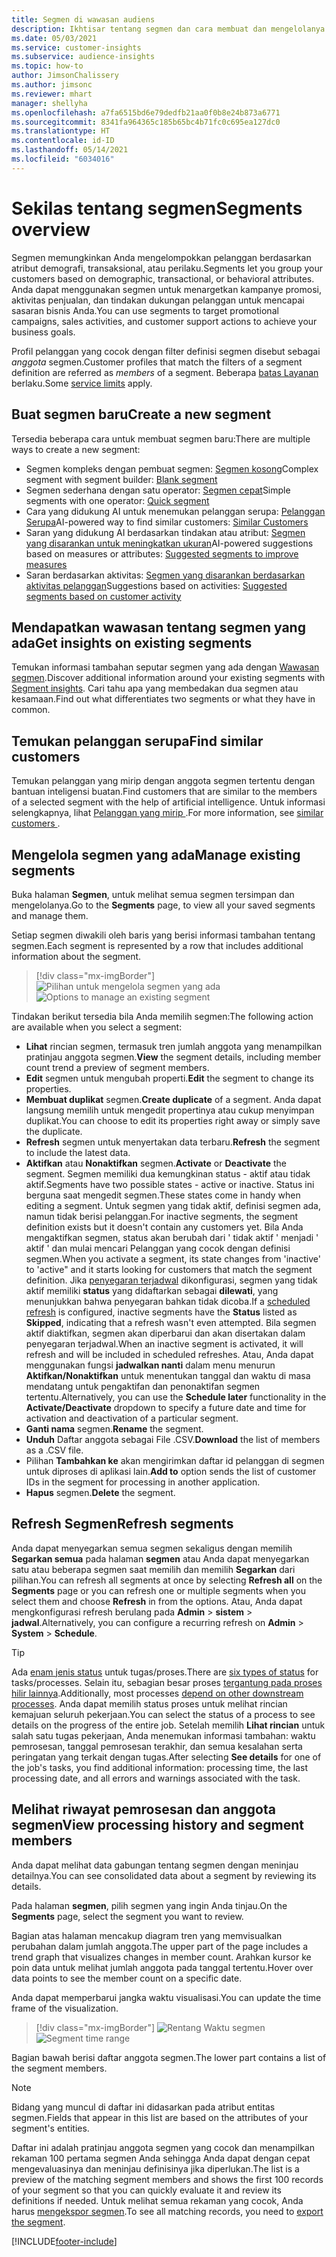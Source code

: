 ```yaml
---
title: Segmen di wawasan audiens
description: Ikhtisar tentang segmen dan cara membuat dan mengelolanya.
ms.date: 05/03/2021
ms.service: customer-insights
ms.subservice: audience-insights
ms.topic: how-to
author: JimsonChalissery
ms.author: jimsonc
ms.reviewer: mhart
manager: shellyha
ms.openlocfilehash: a7fa6515bd6e79dedfb21aa0f0b8e24b873a6771
ms.sourcegitcommit: 8341fa964365c185b65bc4b71fc0c695ea127dc0
ms.translationtype: HT
ms.contentlocale: id-ID
ms.lasthandoff: 05/14/2021
ms.locfileid: "6034016"
---
```

# <a name="segments-overview"></a><span data-ttu-id="6f5bb-103">Sekilas tentang segmen</span><span class="sxs-lookup"><span data-stu-id="6f5bb-103">Segments overview</span></span>

<span data-ttu-id="6f5bb-104">Segmen memungkinkan Anda mengelompokkan pelanggan berdasarkan atribut demografi, transaksional, atau perilaku.</span><span class="sxs-lookup"><span data-stu-id="6f5bb-104">Segments let you group your customers based on demographic, transactional, or behavioral attributes.</span></span> <span data-ttu-id="6f5bb-105">Anda dapat menggunakan segmen untuk menargetkan kampanye promosi, aktivitas penjualan, dan tindakan dukungan pelanggan untuk mencapai sasaran bisnis Anda.</span><span class="sxs-lookup"><span data-stu-id="6f5bb-105">You can use segments to target promotional campaigns, sales activities, and customer support actions to achieve your business goals.</span></span>

<span data-ttu-id="6f5bb-106">Profil pelanggan yang cocok dengan filter definisi segmen disebut sebagai *anggota* segmen.</span><span class="sxs-lookup"><span data-stu-id="6f5bb-106">Customer profiles that match the filters of a segment definition are referred as *members* of a segment.</span></span> <span data-ttu-id="6f5bb-107">Beberapa [batas Layanan](service-limits.md) berlaku.</span><span class="sxs-lookup"><span data-stu-id="6f5bb-107">Some [service limits](service-limits.md) apply.</span></span>

## <a name="create-a-new-segment"></a><span data-ttu-id="6f5bb-108">Buat segmen baru</span><span class="sxs-lookup"><span data-stu-id="6f5bb-108">Create a new segment</span></span>

<span data-ttu-id="6f5bb-109">Tersedia beberapa cara untuk membuat segmen baru:</span><span class="sxs-lookup"><span data-stu-id="6f5bb-109">There are multiple ways to create a new segment:</span></span> 

- <span data-ttu-id="6f5bb-110">Segmen kompleks dengan pembuat segmen: [Segmen kosong](segment-builder.md#create-a-new-segment)</span><span class="sxs-lookup"><span data-stu-id="6f5bb-110">Complex segment with segment builder: [Blank segment](segment-builder.md#create-a-new-segment)</span></span>
- <span data-ttu-id="6f5bb-111">Segmen sederhana dengan satu operator: [Segmen cepat](segment-builder.md#quick-segments)</span><span class="sxs-lookup"><span data-stu-id="6f5bb-111">Simple segments with one operator: [Quick segment](segment-builder.md#quick-segments)</span></span>
- <span data-ttu-id="6f5bb-112">Cara yang didukung AI untuk menemukan pelanggan serupa: [Pelanggan Serupa](find-similar-customer-segments.md)</span><span class="sxs-lookup"><span data-stu-id="6f5bb-112">AI-powered way to find similar customers: [Similar Customers](find-similar-customer-segments.md)</span></span>
- <span data-ttu-id="6f5bb-113">Saran yang didukung AI berdasarkan tindakan atau atribut: [Segmen yang disarankan untuk meningkatkan ukuran](suggested-segments.md)</span><span class="sxs-lookup"><span data-stu-id="6f5bb-113">AI-powered suggestions based on measures or attributes: [Suggested segments to improve measures](suggested-segments.md)</span></span>
- <span data-ttu-id="6f5bb-114">Saran berdasarkan aktivitas: [Segmen yang disarankan berdasarkan aktivitas pelanggan](suggested-segments-activity.md)</span><span class="sxs-lookup"><span data-stu-id="6f5bb-114">Suggestions based on activities: [Suggested segments based on customer activity](suggested-segments-activity.md)</span></span>

## <a name="get-insights-on-existing-segments"></a><span data-ttu-id="6f5bb-115">Mendapatkan wawasan tentang segmen yang ada</span><span class="sxs-lookup"><span data-stu-id="6f5bb-115">Get insights on existing segments</span></span>

<span data-ttu-id="6f5bb-116">Temukan informasi tambahan seputar segmen yang ada dengan [Wawasan segmen](segment-insights.md).</span><span class="sxs-lookup"><span data-stu-id="6f5bb-116">Discover additional information around your existing segments with [Segment insights](segment-insights.md).</span></span> <span data-ttu-id="6f5bb-117">Cari tahu apa yang membedakan dua segmen atau kesamaan.</span><span class="sxs-lookup"><span data-stu-id="6f5bb-117">Find out what differentiates two segments or what they have in common.</span></span>

## <a name="find-similar-customers"></a><span data-ttu-id="6f5bb-118">Temukan pelanggan serupa</span><span class="sxs-lookup"><span data-stu-id="6f5bb-118">Find similar customers</span></span>

<span data-ttu-id="6f5bb-119">Temukan pelanggan yang mirip dengan anggota segmen tertentu dengan bantuan inteligensi buatan.</span><span class="sxs-lookup"><span data-stu-id="6f5bb-119">Find customers that are similar to the members of a selected segment with the help of artificial intelligence.</span></span> <span data-ttu-id="6f5bb-120">Untuk informasi selengkapnya, lihat [Pelanggan yang mirip ](find-similar-customer-segments.md).</span><span class="sxs-lookup"><span data-stu-id="6f5bb-120">For more information, see [similar customers ](find-similar-customer-segments.md).</span></span>

## <a name="manage-existing-segments"></a><span data-ttu-id="6f5bb-121">Mengelola segmen yang ada</span><span class="sxs-lookup"><span data-stu-id="6f5bb-121">Manage existing segments</span></span>

<span data-ttu-id="6f5bb-122">Buka halaman **Segmen**, untuk melihat semua segmen tersimpan dan mengelolanya.</span><span class="sxs-lookup"><span data-stu-id="6f5bb-122">Go to the **Segments** page, to view all your saved segments and manage them.</span></span>

<span data-ttu-id="6f5bb-123">Setiap segmen diwakili oleh baris yang berisi informasi tambahan tentang segmen.</span><span class="sxs-lookup"><span data-stu-id="6f5bb-123">Each segment is represented by a row that includes additional information about the segment.</span></span>

> [!div class="mx-imgBorder"]
> <span data-ttu-id="6f5bb-124">![Pilihan untuk mengelola segmen yang ada](media/segments-selected-segment.png "Pilihan untuk mengelola segmen yang ada")</span><span class="sxs-lookup"><span data-stu-id="6f5bb-124">![Options to manage an existing segment](media/segments-selected-segment.png "Options to manage an existing segment")</span></span>

<span data-ttu-id="6f5bb-125">Tindakan berikut tersedia bila Anda memilih segmen:</span><span class="sxs-lookup"><span data-stu-id="6f5bb-125">The following action are available when you select a segment:</span></span>

- <span data-ttu-id="6f5bb-126">**Lihat** rincian segmen, termasuk tren jumlah anggota yang menampilkan pratinjau anggota segmen.</span><span class="sxs-lookup"><span data-stu-id="6f5bb-126">**View** the segment details, including member count trend a preview of segment members.</span></span>
- <span data-ttu-id="6f5bb-127">**Edit** segmen untuk mengubah properti.</span><span class="sxs-lookup"><span data-stu-id="6f5bb-127">**Edit** the segment to change its properties.</span></span>
- <span data-ttu-id="6f5bb-128">**Membuat duplikat** segmen.</span><span class="sxs-lookup"><span data-stu-id="6f5bb-128">**Create duplicate** of a segment.</span></span> <span data-ttu-id="6f5bb-129">Anda dapat langsung memilih untuk mengedit propertinya atau cukup menyimpan duplikat.</span><span class="sxs-lookup"><span data-stu-id="6f5bb-129">You can choose to edit its properties right away or simply save the duplicate.</span></span>
- <span data-ttu-id="6f5bb-130">**Refresh** segmen untuk menyertakan data terbaru.</span><span class="sxs-lookup"><span data-stu-id="6f5bb-130">**Refresh** the segment to include the latest data.</span></span>
- <span data-ttu-id="6f5bb-131">**Aktifkan** atau **Nonaktifkan** segmen.</span><span class="sxs-lookup"><span data-stu-id="6f5bb-131">**Activate** or **Deactivate** the segment.</span></span> <span data-ttu-id="6f5bb-132">Segmen memiliki dua kemungkinan status - aktif atau tidak aktif.</span><span class="sxs-lookup"><span data-stu-id="6f5bb-132">Segments have two possible states - active or inactive.</span></span> <span data-ttu-id="6f5bb-133">Status ini berguna saat mengedit segmen.</span><span class="sxs-lookup"><span data-stu-id="6f5bb-133">These states come in handy when editing a segment.</span></span> <span data-ttu-id="6f5bb-134">Untuk segmen yang tidak aktif, definisi segmen ada, namun tidak berisi pelanggan.</span><span class="sxs-lookup"><span data-stu-id="6f5bb-134">For inactive segments, the segment definition exists but it doesn't contain any customers yet.</span></span> <span data-ttu-id="6f5bb-135">Bila Anda mengaktifkan segmen, status akan berubah dari ' tidak aktif ' menjadi ' aktif ' dan mulai mencari Pelanggan yang cocok dengan definisi segmen.</span><span class="sxs-lookup"><span data-stu-id="6f5bb-135">When you activate a segment, its state changes from 'inactive' to 'active" and it starts looking for customers that match the segment definition.</span></span> <span data-ttu-id="6f5bb-136">Jika [penyegaran terjadwal](system.md#schedule-tab) dikonfigurasi, segmen yang tidak aktif memiliki **status** yang didaftarkan sebagai **dilewati**, yang menunjukkan bahwa penyegaran bahkan tidak dicoba.</span><span class="sxs-lookup"><span data-stu-id="6f5bb-136">If a [scheduled refresh](system.md#schedule-tab) is configured, inactive segments have the **Status** listed as **Skipped**, indicating that a refresh wasn't even attempted.</span></span> <span data-ttu-id="6f5bb-137">Bila segmen aktif diaktifkan, segmen akan diperbarui dan akan disertakan dalam penyegaran terjadwal.</span><span class="sxs-lookup"><span data-stu-id="6f5bb-137">When an inactive segment is activated, it will refresh and will be included in scheduled refreshes.</span></span>
  <span data-ttu-id="6f5bb-138">Atau, Anda dapat menggunakan fungsi **jadwalkan nanti** dalam menu menurun **Aktifkan/Nonaktifkan** untuk menentukan tanggal dan waktu di masa mendatang untuk pengaktifan dan penonaktifan segmen tertentu.</span><span class="sxs-lookup"><span data-stu-id="6f5bb-138">Alternatively, you can use the **Schedule later** functionality in the **Activate/Deactivate** dropdown to specify a future date and time for activation and deactivation of a particular segment.</span></span>
- <span data-ttu-id="6f5bb-139">**Ganti nama** segmen.</span><span class="sxs-lookup"><span data-stu-id="6f5bb-139">**Rename** the segment.</span></span>
- <span data-ttu-id="6f5bb-140">**Unduh** Daftar anggota sebagai File .CSV.</span><span class="sxs-lookup"><span data-stu-id="6f5bb-140">**Download** the list of members as a .CSV file.</span></span>
- <span data-ttu-id="6f5bb-141">Pilihan **Tambahkan ke** akan mengirimkan daftar id pelanggan di segmen untuk diproses di aplikasi lain.</span><span class="sxs-lookup"><span data-stu-id="6f5bb-141">**Add to** option sends the list of customer IDs in the segment for processing in another application.</span></span>
- <span data-ttu-id="6f5bb-142">**Hapus** segmen.</span><span class="sxs-lookup"><span data-stu-id="6f5bb-142">**Delete** the segment.</span></span>

## <a name="refresh-segments"></a><span data-ttu-id="6f5bb-143">Refresh Segmen</span><span class="sxs-lookup"><span data-stu-id="6f5bb-143">Refresh segments</span></span>

<span data-ttu-id="6f5bb-144">Anda dapat menyegarkan semua segmen sekaligus dengan memilih **Segarkan semua** pada halaman **segmen** atau Anda dapat menyegarkan satu atau beberapa segmen saat memilih dan memilih **Segarkan** dari pilihan.</span><span class="sxs-lookup"><span data-stu-id="6f5bb-144">You can refresh all segments at once by selecting **Refresh all** on the **Segments** page or you can refresh one or multiple segments when you select them and choose **Refresh** in from the options.</span></span> <span data-ttu-id="6f5bb-145">Atau, Anda dapat mengkonfigurasi refresh berulang pada **Admin** > **sistem** > **jadwal**.</span><span class="sxs-lookup"><span data-stu-id="6f5bb-145">Alternatively, you can configure a recurring refresh on **Admin** > **System** > **Schedule**.</span></span>

> [!TIP]
> <span data-ttu-id="6f5bb-146">Ada [enam jenis status](system.md#status-types) untuk tugas/proses.</span><span class="sxs-lookup"><span data-stu-id="6f5bb-146">There are [six types of status](system.md#status-types) for tasks/processes.</span></span> <span data-ttu-id="6f5bb-147">Selain itu, sebagian besar proses [tergantung pada proses hilir lainnya](system.md#refresh-policies).</span><span class="sxs-lookup"><span data-stu-id="6f5bb-147">Additionally, most processes [depend on other downstream processes](system.md#refresh-policies).</span></span> <span data-ttu-id="6f5bb-148">Anda dapat memilih status proses untuk melihat rincian kemajuan seluruh pekerjaan.</span><span class="sxs-lookup"><span data-stu-id="6f5bb-148">You can select the status of a process to see details on the progress of the entire job.</span></span> <span data-ttu-id="6f5bb-149">Setelah memilih **Lihat rincian** untuk salah satu tugas pekerjaan, Anda menemukan informasi tambahan: waktu pemrosesan, tanggal pemrosesan terakhir, dan semua kesalahan serta peringatan yang terkait dengan tugas.</span><span class="sxs-lookup"><span data-stu-id="6f5bb-149">After selecting **See details** for one of the job's tasks, you find additional information: processing time, the last processing date, and all errors and warnings associated with the task.</span></span>

## <a name="view-processing-history-and-segment-members"></a><span data-ttu-id="6f5bb-150">Melihat riwayat pemrosesan dan anggota segmen</span><span class="sxs-lookup"><span data-stu-id="6f5bb-150">View processing history and segment members</span></span>

<span data-ttu-id="6f5bb-151">Anda dapat melihat data gabungan tentang segmen dengan meninjau detailnya.</span><span class="sxs-lookup"><span data-stu-id="6f5bb-151">You can see consolidated data about a segment by reviewing its details.</span></span>

<span data-ttu-id="6f5bb-152">Pada halaman **segmen**, pilih segmen yang ingin Anda tinjau.</span><span class="sxs-lookup"><span data-stu-id="6f5bb-152">On the **Segments** page, select the segment you want to review.</span></span>

<span data-ttu-id="6f5bb-153">Bagian atas halaman mencakup diagram tren yang memvisualkan perubahan dalam jumlah anggota.</span><span class="sxs-lookup"><span data-stu-id="6f5bb-153">The upper part of the page includes a trend graph that visualizes changes in member count.</span></span> <span data-ttu-id="6f5bb-154">Arahkan kursor ke poin data untuk melihat jumlah anggota pada tanggal tertentu.</span><span class="sxs-lookup"><span data-stu-id="6f5bb-154">Hover over data points to see the member count on a specific date.</span></span>

<span data-ttu-id="6f5bb-155">Anda dapat memperbarui jangka waktu visualisasi.</span><span class="sxs-lookup"><span data-stu-id="6f5bb-155">You can update the time frame of the visualization.</span></span>

> [!div class="mx-imgBorder"]
> <span data-ttu-id="6f5bb-156">![Rentang Waktu segmen](media/segment-time-range.png "Rentang Waktu segmen")</span><span class="sxs-lookup"><span data-stu-id="6f5bb-156">![Segment time range](media/segment-time-range.png "Segment time range")</span></span>

<span data-ttu-id="6f5bb-157">Bagian bawah berisi daftar anggota segmen.</span><span class="sxs-lookup"><span data-stu-id="6f5bb-157">The lower part contains a list of the segment members.</span></span>

> [!NOTE]
> <span data-ttu-id="6f5bb-158">Bidang yang muncul di daftar ini didasarkan pada atribut entitas segmen.</span><span class="sxs-lookup"><span data-stu-id="6f5bb-158">Fields that appear in this list are based on the attributes of your segment's entities.</span></span>
>
><span data-ttu-id="6f5bb-159">Daftar ini adalah pratinjau anggota segmen yang cocok dan menampilkan rekaman 100 pertama segmen Anda sehingga Anda dapat dengan cepat mengevaluasinya dan meninjau definisinya jika diperlukan.</span><span class="sxs-lookup"><span data-stu-id="6f5bb-159">The list is a preview of the matching segment members and shows the first 100 records of your segment so that you can quickly evaluate it and review its definitions if needed.</span></span> <span data-ttu-id="6f5bb-160">Untuk melihat semua rekaman yang cocok, Anda harus [mengekspor segmen](export-destinations.md).</span><span class="sxs-lookup"><span data-stu-id="6f5bb-160">To see all matching records, you need to [export the segment](export-destinations.md).</span></span>

[!INCLUDE[footer-include](../includes/footer-banner.md)] 
